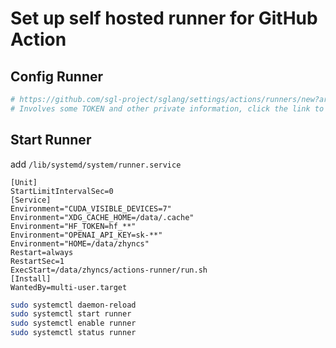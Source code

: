# Set up self hosted runner for GitHub Action

## Config Runner

```bash
# https://github.com/sgl-project/sglang/settings/actions/runners/new?arch=x64&os=linux
# Involves some TOKEN and other private information, click the link to view specific steps.
```

## Start Runner

add `/lib/systemd/system/runner.service`
```
[Unit]
StartLimitIntervalSec=0
[Service]
Environment="CUDA_VISIBLE_DEVICES=7"
Environment="XDG_CACHE_HOME=/data/.cache"
Environment="HF_TOKEN=hf_**"
Environment="OPENAI_API_KEY=sk-**"
Environment="HOME=/data/zhyncs"
Restart=always
RestartSec=1
ExecStart=/data/zhyncs/actions-runner/run.sh
[Install]
WantedBy=multi-user.target
```

```bash
sudo systemctl daemon-reload
sudo systemctl start runner
sudo systemctl enable runner
sudo systemctl status runner
```
